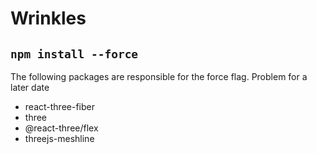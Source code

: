 # Wrinkles

## `npm install --force `

The following packages are responsible for the force flag. Problem for a later date

- react-three-fiber
- three
- @react-three/flex
- threejs-meshline
